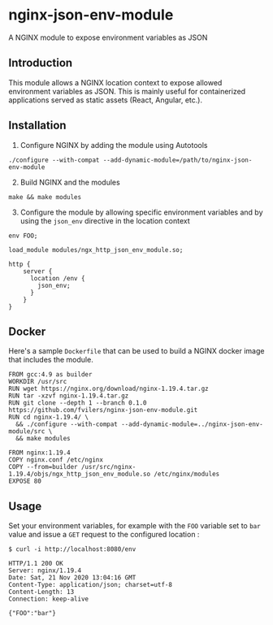 # nginx-json-env-module

A NGINX module to expose environment variables as JSON

## Introduction

This module allows a NGINX location context to expose allowed environment variables as JSON. This is mainly useful for containerized applications served as static assets (React, Angular, etc.).

## Installation

1. Configure NGINX by adding the module using Autotools

```
./configure --with-compat --add-dynamic-module=/path/to/nginx-json-env-module
```

2. Build NGINX and the modules

```
make && make modules
```

3. Configure the module by allowing specific environment variables and by using the `json_env` directive in the location context

```
env FOO;

load_module modules/ngx_http_json_env_module.so;

http {
    server {
      location /env {
        json_env;
      }
    }
}
```

## Docker

Here's a sample `Dockerfile` that can be used to build a NGINX docker image that includes the module.

```
FROM gcc:4.9 as builder
WORKDIR /usr/src
RUN wget https://nginx.org/download/nginx-1.19.4.tar.gz
RUN tar -xzvf nginx-1.19.4.tar.gz
RUN git clone --depth 1 --branch 0.1.0 https://github.com/fvilers/nginx-json-env-module.git
RUN cd nginx-1.19.4/ \
  && ./configure --with-compat --add-dynamic-module=../nginx-json-env-module/src \
  && make modules

FROM nginx:1.19.4
COPY nginx.conf /etc/nginx
COPY --from=builder /usr/src/nginx-1.19.4/objs/ngx_http_json_env_module.so /etc/nginx/modules
EXPOSE 80

```

## Usage

Set your environment variables, for example with the `FOO` variable set to `bar` value and issue a `GET` request to the configured location :

```
$ curl -i http://localhost:8080/env
```

```
HTTP/1.1 200 OK
Server: nginx/1.19.4
Date: Sat, 21 Nov 2020 13:04:16 GMT
Content-Type: application/json; charset=utf-8
Content-Length: 13
Connection: keep-alive

{"FOO":"bar"}
```
